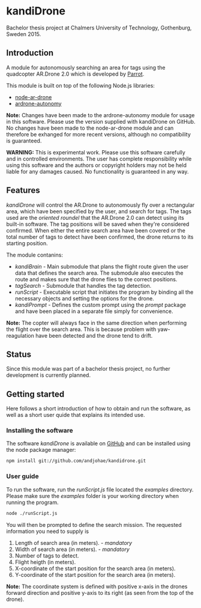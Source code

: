 # kandiDrone
Bachelor thesis project at Chalmers University of Technology, Gothenburg,
Sweden 2015.

## Introduction
A module for autonomously searching an area for tags using the quadcopter AR.Drone 2.0 which is developed by [Parrot](http://ardrone2.parrot.com/).

This module is built on top of the following Node.js libraries:
* [node-ar-drone](https://github.com/felixge/node-ar-drone)
* [ardrone-autonomy](https://github.com/eschnou/ardrone-autonomy)

**Note:** Changes have been made to the ardrone-autonomy module for usage in this software. Please use the version supplied with kandiDrone on GitHub. No changes have been made to the node-ar-drone module and can therefore be exhanged for more recent versions, although no compatibility is guaranteed.

**WARNING:** This is experimental work. Please use this software carefully and in controlled environments. The user has complete responsibility while using this software and the authors or copyright holders may not be held liable for any damages caused. No functionality is guaranteed in any way.

## Features
*kandiDrone* will control the AR.Drone to autonomously fly over a rectangular area, which have been specified by the user, and search for tags. The tags used are the *oriented roundel* that the AR.Drone 2.0 can detect using its built-in software. The tag positions will be saved when they're considered confirmed. When either the entire search area have been covered or the total number of tags to detect have been confirmed, the drone returns to its starting position.

The module contanins:
* *kandiBrain* - Main submodule that plans the flight route given the user data that defines the search area. The submodule also executes the route and makes sure that the drone flies to the correct positions.
* *tagSearch* - Submodule that handles the tag detection.
* *runScript* - Executable script that initiates the program by binding all the necessary objects and setting the options for the drone.
* *kandiPrompt* - Defines the custom prompt using the *prompt* package and have been placed in a separate file simply for convenience.

**Note:** The copter will always face in the same direction when performing the flight over the search area. This is because problem with yaw-reagulation have been detected and the drone tend to drift.

## Status
Since this module was part of a bachelor thesis project, no further development is currently planned.

## Getting started
Here follows a short introduction of how to obtain and run the software, as well as a short user quide that explains its intended use.

### Installing the software

The software *kandiDrone* is available on [GitHub](https://github.com/andjohae/kandidrone) and can be installed using the node package manager:
```bash
npm install git://github.com/andjohae/kandidrone.git
```

### User guide

To run the software, run the *runScript.js* file located the *examples* directory. Please make sure the *examples* folder is your working directory when running the program.
```bash
node ./runScript.js
```

You will then be prompted to define the search mission. The requested information you need to supply is
1. Length of search area (in meters). - *mandatory*
2. Width of search area  (in meters). - *mandatory*
3. Number of tags to detect.
4. Flight heigth (in meters).
5. X-coordinate of the start position for the search area (in meters).
6. Y-coordinate of the start position for the search area (in meters).

**Note:** The coordinate system is defined with positive x-axis in the drones forward direction and positive y-axis to its right (as seen from the top of the drone).
